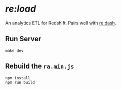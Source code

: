 # **_re:load_**

An analytics ETL for Redshift. Pairs well with [re:dash](https://github.com/getredash/redash).

## Run Server

`make dev`

## Rebuild the `ra.min.js`

```
npm install
npm run build
```
